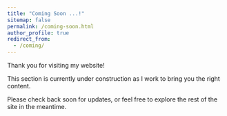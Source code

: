 ```yaml
---
title: "Coming Soon ...!"
sitemap: false
permalink: /coming-soon.html
author_profile: true
redirect_from: 
  - /coming/
---
```



Thank you for visiting my website!   

This section is currently under construction as I work to bring you the right content.  

Please check back soon for updates, or feel free to explore the rest of the site in the meantime. 